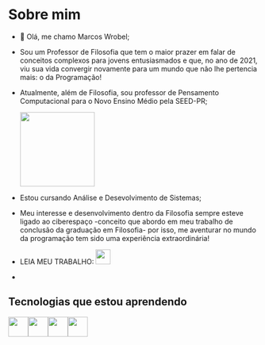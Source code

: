 # Sobre mim

- 👋 Olá, me chamo Marcos Wrobel;
- Sou um Professor de Filosofia que tem o maior prazer em falar de conceitos complexos para jovens entusiasmados e que, no ano de 2021, viu sua vida convergir novamente para um mundo que não lhe pertencia mais: o da Programação! 
- Atualmente, além de Filosofia, sou professor de Pensamento Computacional para o Novo Ensino Médio pela SEED-PR;

     <img src="https://media1.giphy.com/media/lQPHNPMPZ7tcIwseGn/giphy.gif?cid=790b76114456e9ecd407d055fdcb29d9fb252a3bcf897b99&rid=giphy.gif&ct=g" width=150 height=150 />

- Estou cursando Análise e Desevolvimento de Sistemas;
- Meu interesse e desenvolvimento dentro da Filosofia sempre esteve ligado ao ciberespaço -conceito que abordo em meu trabalho de conclusão da graduação em Filosofia- por isso, me aventurar no mundo da programação tem sido uma experiência extraordinária!
- LEIA MEU TRABALHO: <a href="https://drive.google.com/file/d/1EfFEMddqmj14ZJf8XNDLo7F1-2-8VT1b/view?usp=sharing" target="_blank"><img src="https://img.icons8.com/color/452/pdf.png" target="_blank" weigth=30 height=30></a>
-  
## Tecnologias que estou aprendendo
<img src="https://cdn.jsdelivr.net/gh/devicons/devicon/icons/css3/css3-original.svg" weight=40 height=40 /><img src="https://cdn.jsdelivr.net/gh/devicons/devicon/icons/html5/html5-original.svg" weight=40 height=40/><img src="https://cdn.jsdelivr.net/gh/devicons/devicon/icons/javascript/javascript-plain.svg" weight=40 height=40 /><img src="https://cdn.jsdelivr.net/gh/devicons/devicon/icons/nodejs/nodejs-plain.svg" weight=40 height=40 />



          
          
 
    
          


           
          
         

<!---
MarcosWrobel/MarcosWrobel is a ✨ special ✨ repository because its `README.md` (this file) appears on your GitHub profile.
You can click the Preview link to take a look at your changes.
--->

